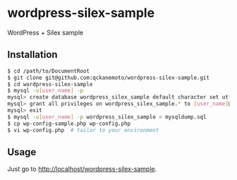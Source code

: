 # wordpress-silex-sample

WordPress + Silex sample

## Installation

```bash
$ cd /path/to/DocumentRoot
$ git clone git@github.com:qckanemoto/wordpress-silex-sample.git
$ cd wordpress-silex-sample
$ mysql -u[user_name] -p
mysql> create database wordpress_silex_sample default character set utf8;
mysql> grant all privileges on wordpress_silex_sample.* to [user_name]@localhost
mysql> exit
$ mysql -u[user_name] -p wordpress_silex_sample < mysqldump.sql
$ cp wp-config-sample.php wp-config.php
$ vi wp-config.php  # tailor to your environment
```

## Usage

Just go to [http://localhost/wordpress-silex-sample](http://localhost/wordpress-silex-sample).
